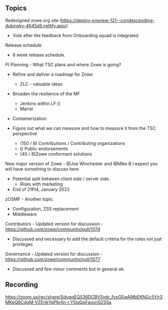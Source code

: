 ## Topics
Redesigned zowe.org site (https://deploy-preview-121--condescending-dubinsky-4645a9.netlify.app/)

- Vote after the feedback from Onboarding squad is integrated

Release schedule
- 6 week release schedule.

PI Planning - What TSC plans and where Zowe is going?
- Refine and deliver a roadmap for Zowe
    - ZLC - valuable ideas
- Broaden the resilience of the MF
    - Jenkins within LF ()
    - Marist
- Containerization
- Figure out what we can measure and how to measure it from the TSC perspective

    - (150 / 6) Contributions / Contributing organizations
    - () Public endorsements
    - (40 / 8)Zowe conformant solutions

New major version of Zowe - @Joe Winchester and @Mike B I expect you will have something to discuss here
- Potential split between client side / server side. 
    - Risks with marketing
- End of 21PI4, January 2022

zOSMF - Another topic.
- Configuration, ZSS replacement
- Middleware

Contributors - Updated version for discussion - https://github.com/zowe/community/pull/1074
- Discussed and necessary to add the default criteria for the roles not just privileges

Governance - Updated version for discussion - https://github.com/zowe/community/pull/1077
- Discussed and few minor comments but in general ok. 

## Recording

https://zoom.us/rec/share/SdugqEQ536DCBVSydr_fysGEwAMbEKNGc5Yjr3MKeQ6CdgM-VZErikYgPbrIjn-r.Y5laQpFaovnS2S5a


